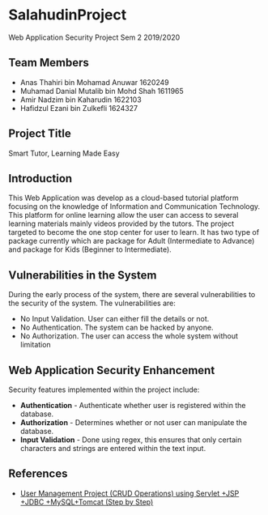 # SalahudinProject
Web Application Security Project Sem 2 2019/2020

## Team Members
<ul>
  <li>Anas Thahiri bin Mohamad Anuwar 1620249</li>
  <li>Muhamad Danial Mutalib bin Mohd Shah  1611965</li>
  <li>Amir Nadzim bin Kaharudin 1622103</li>
  <li>Hafidzul Ezani bin Zulkefli 1624327</li>
</ul>

## Project Title
Smart Tutor, Learning Made Easy

## Introduction
This Web Application was develop as a cloud-based tutorial platform focusing on the knowledge of Information and Communication Technology. This platform for online learning allow the user can access to several learning materials mainly videos provided by the tutors. The project targeted to become the one stop center for user to learn. It has two type of package currently which are package for Adult (Intermediate to Advance) and package for Kids (Beginner to Intermediate).

## Vulnerabilities in the System
During the early process of the system, there are several vulnerabilities to the security of the system. The vulnerabilities are:
<ul>
  <li>No Input Validation. User can either fill the details or not.</li>
  <li>No Authentication. The system can be hacked by anyone.</li>
  <li>No Authorization. The user can access the whole system without limitation</li>
</ul>

## Web Application Security Enhancement
Security features implemented within the project include:
<ul>
  <li><b>Authentication</b> - Authenticate whether user is registered within the database.</li>
  <li><b>Authorization</b> - Determines whether or not user can manipulate the database.</li>
  <li><b>Input Validation</b> - Done using regex, this ensures that only certain characters and strings are entered within the text input.</li>
</ul>   
    
## References
<ul>
  <li><a href='https://youtu.be/-3m2_wHWXf4'>User Management Project (CRUD Operations) using Servlet +JSP +JDBC +MySQL+Tomcat (Step by Step)</a></li>
</ul>
